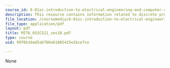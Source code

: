 ```yaml
---
course_id: 6-01sc-introduction-to-electrical-engineering-and-computer-science-i-spring-2011
description: This resource contains information related to discrete probability.
file_location: /coursemedia/6-01sc-introduction-to-electrical-engineering-and-computer-science-i-spring-2011/9976b10ad5ab760a61885415e1bce7ce_MIT6_01SCS11_ses10.pdf
file_type: application/pdf
layout: pdf
title: MIT6_01SCS11_ses10.pdf
type: course
uid: 9976b10ad5ab760a61885415e1bce7ce

---
```

None